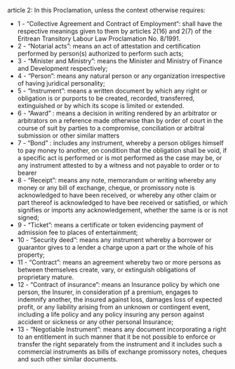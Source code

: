 article 2: 
In this Proclamation, unless the context otherwise requires: 
<ul>
			<li>1 - “Collective Agreement and Contract of Employment“: shall have the respective meanings given to them by articles 2(16) and 2(7) of the Eritrean Transitory Labour Law Proclamation No. 8&#x2F;1991. <ul>
			</ul></li>			<li>2 - “Notarial acts”: means an act of attestation and certification performed by person(s) authorized to perform such acts; <ul>
			</ul></li>			<li>3 - “Minister and Ministry”: means the Minister and Ministry of Finance and Development respectively;<ul>
			</ul></li>			<li>4 - “Person”: means any natural person or any organization irrespective of having juridical personality; <ul>
			</ul></li>			<li>5 - “Instrument”: means a written document by which any right or obligation is or purports to be created, recorded, transferred, extinguished or by which its scope is limited or extended. <ul>
			</ul></li>			<li>6 - “Award” : means a decision in writing rendered by an arbitrator or arbitrators on a reference made otherwise than by order of court in the course of suit by parties to a compromise, conciliation or arbitral submission or other similar matters <ul>
			</ul></li>			<li>7 - “Bond” : includes any instrument, whereby a person obliges himself to pay money to another, on condition that the obligation shall be void, if a specific act is performed or is mot performed as the case may be, or any instrument attested to by a witness and not payable to order or to bearer <ul>
			</ul></li>			<li>8 - “Receipt”: means any note, memorandum or writing whereby any money or any bill of exchange, cheque, or promissory note is acknowledged to have been received, or whereby any other claim or part thereof is acknowledged to have bee received or satisfied, or which signifies or imports any acknowledgement, whether the same is or is not signed; <ul>
			</ul></li>			<li>9 - “Ticket”: means a certificate or token evidencing payment of admission fee to places of entertainment; <ul>
			</ul></li>			<li>10 - “Security deed”: means any instrument whereby a borrower or guarantor gives to a lender a charge upon a part or the whole of his property; <ul>
			</ul></li>			<li>11 - “Contract”: means an agreement whereby two or more persons as between themselves create, vary, or extinguish obligations of proprietary mature. <ul>
			</ul></li>			<li>12 - “Contract of insurance”: means an Insurance policy by which one person, the Insurer, in consideration pf a premium, engages to indemnify another, the insured against loss, damages loss of expected profit, or any liability arising from an unknown or contingent event, including a life policy and any policy insuring any person against accident or sickness or any other personal Insurance; <ul>
			</ul></li>			<li>13 - “Negotiable Instrument”: means any document incorporating a right to an entitlement in such manner that it be not possible to enforce or transfer the right separately from the instrument and it includes such a commercial instruments as bills of exchange promissory notes, cheques and such other similar documents. <ul>
			</ul></li></ul>